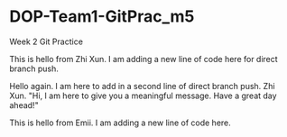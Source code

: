 # DOP-Team1-GitPrac_m5
Week 2 Git Practice

This is hello from Zhi Xun. I am adding a new line of code here for direct branch push.


Hello again. I am here to add in a second line of direct branch push. Zhi Xun.
"Hi, I am here to give you a meaningful message. Have a great day ahead!"

This is hello from Emii. I am adding a new line of code here.

